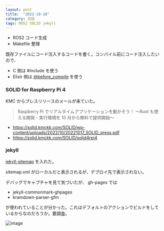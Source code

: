 ```yaml
---
layout: post
title:  "2022-10-18"
category: 日誌
tags: ROS2 SOLID jekyll
---
```


* ROS2 コード生成
* Makefile 整理

既存ファイルにコード注入するコードを書く。コンパイル前にコード注入したいので、

* C 側は #include を使う
* Elixir 側は [@before_compile](https://hexdocs.pm/elixir/Module.html#module-before_compile-1) を使う

### SOLID for Raspberry Pi 4

KMC からプレスリリースのメールが来ていた。

> Raspberry Pi でリアルタイムアプリケーションを動かそう！
> ～Rust も使える開発・実行環境を 10 月から無料で提供開始～

* https://solid.kmckk.com/SOLID/wp-content/uploads/2022/10/20221017_SOLID_press.pdf
* https://solid.kmckk.com/SOLID/solid4rpi4

### jekyll

[jekyll-sitemap](https://github.com/jekyll/jekyll-sitemap) を入れた。

sitemap.xml がローカルだと表示されるが、デプロイ先で表示されない。

デバッグでキャプチャを見て気づいたが、 gh-pages では

* jekyll-commonmark-ghpages
* kramdown-parser-gfm

が使われていることが分かった。これはデフォルトのアクションでビルドをしているからなのだろうか。要調査。

![image](https://user-images.githubusercontent.com/4096956/196431035-ddd03eec-439f-4e0d-a9df-908efc8bb346.png)
